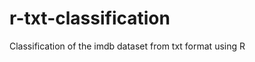 r-txt-classification
====================

Classification of the imdb dataset from txt format using R
